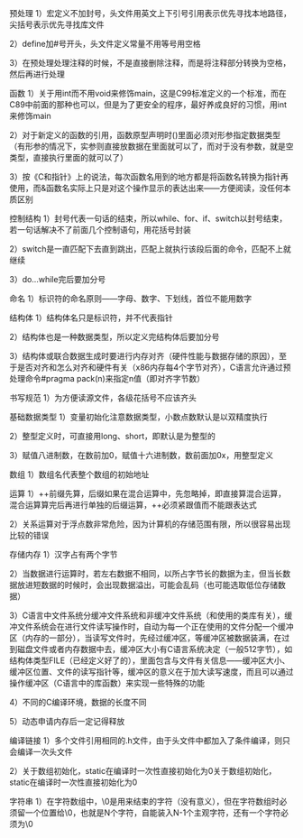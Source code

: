 预处理
1）宏定义不加封号，头文件用英文上下引号引用表示优先寻找本地路径，尖括号表示优先寻找库文件

2）define加#号开头，头文件定义常量不用等号用空格

3）在预处理处理注释的时候，不是直接删除注释，而是将注释部分转换为空格，然后再进行处理





函数
1）关于用int而不用void来修饰main，这是C99标准定义的一个标准，而在C89中前面的那种也可以，但是为了更安全的程序，最好养成良好的习惯，用int来修饰main

2）对于新定义的函数的引用，函数原型声明时()里面必须对形参指定数据类型（有形参的情况下，实参则直接放数据在里面就可以了，而对于没有参数，就是空类型，直接执行里面的就可以了）

3）按《C和指针》上的说法，每次函数名用到的地方都是将函数名转换为指针再使用，而&函数名实际上只是对这个操作显示的表达出来——方便阅读，没任何本质区别 





控制结构
1）封号代表一句话的结束，所以while、for、if、switch以封号结束，若一句话解决不了前面几个控制语句，用花括号封装

2）switch是一直匹配下去直到跳出，匹配上就执行该段后面的命令，匹配不上就继续

3）do…while完后要加分号





命名
1）标识符的命名原则——字母、数字、下划线，首位不能用数字





结构体
1）结构体名只是标识符，并不代表指针

2）结构体也是一种数据类型，所以定义完结构体后要加分号

3）结构体或联合数据生成时要进行内存对齐（硬件性能与数据存储的原因），至于是否对齐和怎么对齐和硬件有关（x86内存每4个字节对齐），C语言允许通过预处理命令#pragma pack(n)来指定n值（即对齐字节数）





书写规范
1）为方便读源文件，各级花括号不应该齐头





基础数据类型
1）变量初始化注意数据类型，小数点数默认是以双精度执行

2）整型定义时，可直接用long、short，即默认是为整型的

3）赋值八进制数，在数前加0，赋值十六进制数，数前面加0x，用整型定义





数组
1）数组名代表整个数组的初始地址





运算
1）++前缀先算，后缀如果在混合运算中，先忽略掉，即直接算混合运算，混合运算算完后再进行单独的后缀运算，++必须紧跟值而不能跟表达式

2）关系运算对于浮点数非常危险，因为计算机的存储范围有限，所以很容易出现比较的错误





存储内存
1）汉字占有两个字节

2）当数据进行运算时，若左右数据不相同，以所占字节长的数据为主，但当长数据放进短数据的时候时，会出现数据溢出，可能会乱码（也可能选取低位存储数据） 

3）C语言中文件系统分缓冲文件系统和非缓冲文件系统（和使用的类库有关），缓冲文件系统会在进行文件读写操作时，自动为每一个正在使用的文件分配一个缓冲区（内存的一部分），当读写文件时，先经过缓冲区，等缓冲区被数据装满，在过到磁盘文件或者内存数据中去，缓冲区大小有C语言系统决定（一般512字节），如结构体类型FILE（已经定义好了的），里面包含与文件有关信息——缓冲区大小、缓冲区位置、文件的读写指针等，缓冲区的意义在于加大读写速度，而且可以通过操作缓冲区（C语言中的库函数）来实现一些特殊的功能

4）不同的C编译环境，数据的长度不同

5）动态申请内存后一定记得释放





编译链接
1）多个文件引用相同的.h文件，由于头文件中都加入了条件编译，则只会编译一次头文件

2）关于数组初始化，static在编译时一次性直接初始化为0关于数组初始化，static在编译时一次性直接初始化为0





字符串
1）在字符数组中，\0是用来结束的字符（没有意义），但在字符数组时必须留一个位置给\0，也就是N个字符，自能装入N-1个主观字符，还有一个字符必须为\0


